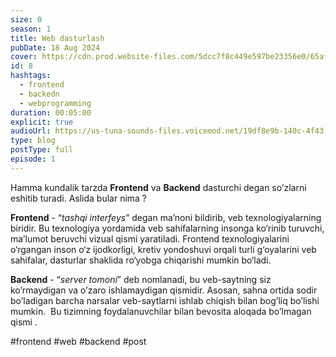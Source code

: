 ```yaml
---
size: 0
season: 1
title: Web dasturlash
pubDate: 18 Aug 2024
cover: https://cdn.prod.website-files.com/5dcc7f8c449e597be23356e0/65af25f1d60e42a63a5dda0c_8-most-popular-web-programming-frameworks-blog-hero-image.webp
id: 8
hashtags:
  - frontend
  - backedn
  - webprogramming
duration: 00:05:00
explicit: true
audioUrl: https://us-tuna-sounds-files.voicemod.net/19df8e9b-140c-4f43-8c0e-09c162821765-1658350707858.mp3
type: blog
postType: full
episode: 1
---
```

Hamma kundalik tarzda **Frontend** va **Backend** dasturchi degan so’zlarni eshitib turadi. Aslida bular nima ?

**Frontend** - “*tashqi interfeys*” degan ma’noni bildirib, veb texnologiyalarning biridir. Bu texnologiya yordamida veb sahifalarning insonga ko‘rinib turuvchi, ma’lumot beruvchi vizual qismi yaratiladi. Frontend texnologiyalarini o‘rgangan inson o‘z ijodkorligi, kretiv yondoshuvi orqali turli g‘oyalarini veb sahifalar, dasturlar shaklida ro‘yobga chiqarishi mumkin bo‘ladi.

**Backend** - “*server tomoni*” deb nomlanadi, bu veb-saytning siz ko’rmaydigan va o’zaro ishlamaydigan qismidir. Asosan, sahna ortida sodir bo’ladigan barcha narsalar veb-saytlarni ishlab chiqish bilan bog’liq bo’lishi mumkin.  Bu tizimning foydalanuvchilar bilan bevosita aloqada bo’lmagan qismi .

\#frontend #web #backend #post